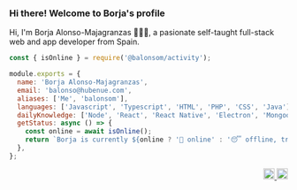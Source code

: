 ### Hi there! Welcome to Borja's profile

Hi, I'm Borja Alonso-Majagranzas 🙋🏻‍♂️, a pasionate self-taught full-stack web and app developer from Spain.

```js
const { isOnline } = require('@balonsom/activity');

module.exports = {
  name: 'Borja Alonso-Majagranzas',
  email: 'balonso@hubenue.com',
  aliases: ['Me', 'balonsom'],
  languages: ['Javascript', 'Typescript', 'HTML', 'PHP', 'CSS', 'Java'],
  dailyKnowledge: ['Node', 'React', 'React Native', 'Electron', 'Mongoose', 'GraphQL', 'Express', 'Laravel'],
  getStatus: async () => {
    const online = await isOnline();
    return `Borja is currently ${online ? '👀 online' : '😴 offline, try to reach him through his email'}.`;
  },
};
```
<p align="right">
  <a href="https://www.linkedin.com/in/balonsom/">
    <img alt="Borja's LinkedIN" width="20px" src="https://raw.githubusercontent.com/peterthehan/peterthehan/master/assets/linkedin.svg" />
  </a>
  <a href="https://open.spotify.com/user/balonso94">
    <img alt="Borja's Spotify" width="20px" src="https://raw.githubusercontent.com/peterthehan/peterthehan/master/assets/spotify.svg" />
  </a>
</p>

<!--
**balonsom/balonsom** is a ✨ _special_ ✨ repository because its `README.md` (this file) appears on your GitHub profile.

Here are some ideas to get you started:

- 🔭 I’m currently working on ...
- 🌱 I’m currently learning ...
- 👯 I’m looking to collaborate on ...
- 🤔 I’m looking for help with ...
- 💬 Ask me about ...
- 📫 How to reach me: ...
- 😄 Pronouns: ...
- ⚡ Fun fact: ...
-->
